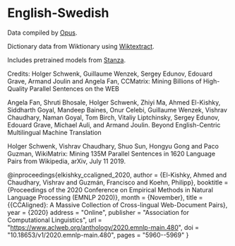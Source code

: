 # English-Swedish

Data compiled by [Opus](https://opus.nlpl.eu/).

Dictionary data from Wiktionary using [Wiktextract](https://github.com/tatuylonen/wiktextract).

Includes pretrained models from [Stanza](https://github.com/stanfordnlp/stanza/).

Credits:
Holger Schwenk, Guillaume Wenzek, Sergey Edunov, Edouard Grave, Armand Joulin and Angela Fan, CCMatrix: Mining Billions of High-Quality Parallel Sentences on the WEB

Angela Fan, Shruti Bhosale, Holger Schwenk, Zhiyi Ma, Ahmed El-Kishky, Siddharth Goyal, Mandeep Baines, Onur Celebi, Guillaume Wenzek, Vishrav Chaudhary, Naman Goyal, Tom Birch, Vitaliy Liptchinsky, Sergey Edunov, Edouard Grave, Michael Auli, and Armand Joulin. Beyond English-Centric Multilingual Machine Translation

Holger Schwenk, Vishrav Chaudhary, Shuo Sun, Hongyu Gong and Paco Guzman, WikiMatrix: Mining 135M Parallel Sentences in 1620 Language Pairs from Wikipedia, arXiv, July 11 2019.

@inproceedings{elkishky_ccaligned_2020,
author = {El-Kishky, Ahmed and Chaudhary, Vishrav and Guzmán, Francisco and Koehn, Philipp},
booktitle = {Proceedings of the 2020 Conference on Empirical Methods in Natural Language Processing (EMNLP 2020)},
month = {November},
title = {{CCAligned}: A Massive Collection of Cross-lingual Web-Document Pairs},
year = {2020}
address = "Online",
publisher = "Association for Computational Linguistics",
url = "https://www.aclweb.org/anthology/2020.emnlp-main.480",
doi = "10.18653/v1/2020.emnlp-main.480",
pages = "5960--5969"
}

